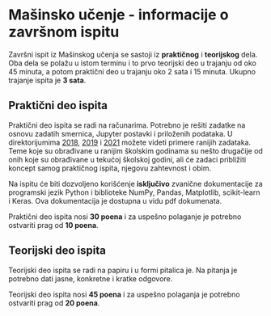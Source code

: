 # Mašinsko učenje - informacije o završnom ispitu

Završni ispit iz Mašinskog učenja se sastoji iz **praktičnog** i **teorijskog** dela. Oba dela se polažu u istom terminu i to prvo teorijski deo u trajanju od oko 45 minuta, a potom praktični deo u trajanju oko 2 sata i 15 minuta. Ukupno trajanje ispita je **3 sata**.


## Praktični deo ispita
Praktični deo ispita se radi na računarima. Potrebno je rešiti zadatke na osnovu zadatih smernica, Jupyter postavki i priloženih podataka. U direktorijumima [2018](./2018), [2019](./2019) i [2021](./2021) možete videti primere ranijih zadataka. Teme koje su obrađivane u ranijim školskim godinama su nešto drugačije od onih koje su obrađivane u tekućoj školskoj godini, ali će zadaci približiti koncept samog praktičnog ispita, njegovu zahtevnost i obim. 

Na ispitu će biti dozvoljeno korišćenje  **isključivo** zvanične dokumentacije za programski jezik Python i biblioteke NumPy, Pandas, Matplotlib, scikit-learn i Keras. Ova dokumentacija je dostupna u vidu pdf dokumenata.

Praktični deo ispita nosi **30 poena** i za uspešno polaganje je potrebno ostvariti prag od **10 poena**. 


## Teorijski deo ispita
Teorijski deo ispita se radi na papiru i u formi pitalica je. Na pitanja je potrebno dati jasne, konkretne i kratke odgovore.

Teorijski deo ispita nosi **45 poena**  i za uspešno polaganja je potrebno ostvariti prag od **20 poena**. 




